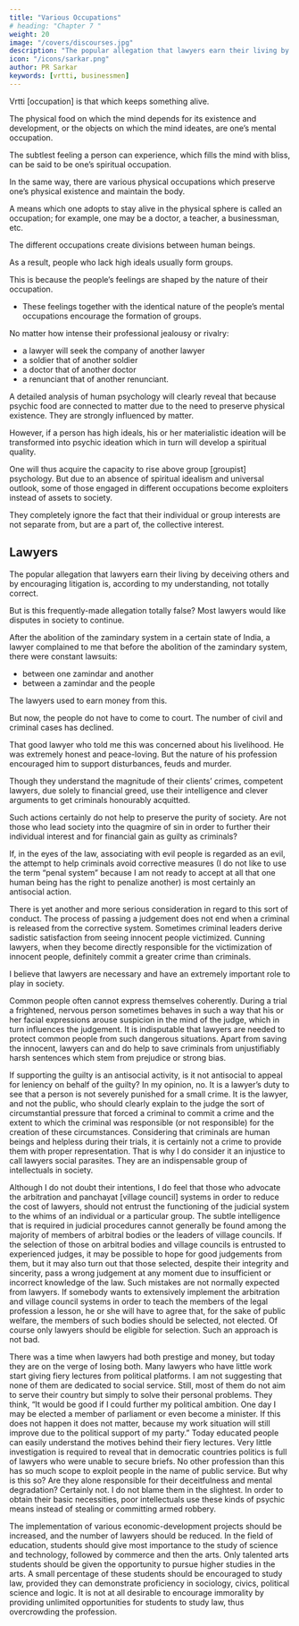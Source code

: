 ```yaml
---
title: "Various Occupations"
# heading: "Chapter 7 "
weight: 20
image: "/covers/discourses.jpg"
description: "The popular allegation that lawyers earn their living by deceiving others and by encouraging litigation is, according to my understanding, not totally correct"
icon: "/icons/sarkar.png"
author: PR Sarkar
keywords: [vrtti, businessmen]
---
```



Vrtti [occupation] is that which keeps something alive. 

The physical food on which the mind depends for its existence and development, or the objects on which the mind ideates, are one’s mental occupation. 

The subtlest feeling a person can experience, which fills the mind with bliss, can be said to be one’s spiritual occupation. 

In the same way, there are various physical occupations which preserve one’s physical existence and maintain the body. 

A means which one adopts to stay alive in the physical sphere is called an occupation; for example, one may be a doctor, a teacher, a businessman, etc.

The different occupations create divisions between human beings. 

As a result, people who lack high ideals usually form groups. 

This is because the people’s feelings are shaped by the nature of their occupation.
- These feelings together with the identical nature of the people’s mental occupations encourage the formation of groups.

No matter how intense their professional jealousy or rivalry:
- a lawyer will seek the company of another lawyer
- a soldier that of another soldier
- a doctor that of another doctor
- a renunciant that of another renunciant.

A detailed analysis of human psychology will clearly reveal that because psychic food are connected to matter due to the need to preserve physical existence. They are strongly influenced by matter. 

However, if a person has high ideals, his or her materialistic ideation will be transformed into psychic ideation which in turn will develop a spiritual quality. 

One will thus acquire the capacity to rise above group [groupist] psychology. But due to an absence of spiritual idealism and universal outlook, some of those engaged in different occupations become exploiters instead of assets to society. 

They completely ignore the fact that their individual or group interests are not separate from, but are a part of, the collective interest.


## Lawyers

<!-- Let us start by discussing lawyers. I do not belong to a particularly fastidious or orthodox section of society.  -->

The popular allegation that lawyers earn their living by deceiving others and by encouraging litigation is, according to my understanding, not totally correct. 

But is this frequently-made allegation totally false? Most lawyers would like disputes in society to continue.

After the abolition of the zamindary system in a certain state of India, a lawyer complained to me that before the abolition of the zamindary system, there were constant lawsuits:
- between one zamindar and another
- between a zamindar and the people

The lawyers used to earn money from this. 

But now, the people <!-- who used to be under the jurisdiction of a zamindar --> do not have to come to court. The number of civil and criminal cases has declined.

That good lawyer who told me this was concerned about his livelihood. He was extremely honest and peace-loving. But the nature of his profession encouraged him to support disturbances, feuds and murder.

Though they understand the magnitude of their clients’ crimes, competent lawyers, due solely to financial greed, use their intelligence and clever arguments to get criminals honourably acquitted. 

Such actions certainly do not help to preserve the purity of society. Are not those who lead society into the quagmire of sin in order to further their individual interest and for financial gain as guilty as criminals? 

If, in the eyes of the law, associating with evil people is regarded as an evil, the attempt to help criminals avoid corrective measures (I do not like to use the term “penal system” because I am not ready to accept at all that one human being has the right to penalize another) is most certainly an antisocial action.

There is yet another and more serious consideration in regard to this sort of conduct. The process of passing a judgement does not end when a criminal is released from the corrective system. Sometimes criminal leaders derive sadistic satisfaction from seeing innocent people victimized. Cunning lawyers, when they become directly responsible for the victimization of innocent people, definitely commit a greater crime than criminals.

I believe that lawyers are necessary and have an extremely important role to play in society.

Common people often cannot express themselves coherently. During a trial a frightened, nervous person sometimes behaves in such a way that his or her facial expressions arouse suspicion in the mind of the judge, which in turn influences the judgement. It is indisputable that lawyers are needed to protect common people from such dangerous situations. Apart from saving the innocent, lawyers can and do help to save criminals from unjustifiably harsh sentences which stem from prejudice or strong bias.

If supporting the guilty is an antisocial activity, is it not antisocial to appeal for leniency on behalf of the guilty? In my opinion, no. It is a lawyer’s duty to see that a person is not severely punished for a small crime. It is the lawyer, and not the public, who should clearly explain to the judge the sort of circumstantial pressure that forced a criminal to commit a crime and the extent to which the criminal was responsible (or not responsible) for the creation of these circumstances. Considering that criminals are human beings and helpless during their trials, it is certainly not a crime to provide them with proper representation. That is why I do consider it an injustice to call lawyers social parasites. They are an indispensable group of intellectuals in society.

Although I do not doubt their intentions, I do feel that those who advocate the arbitration and panchayat [village council] systems in order to reduce the cost of lawyers, should not entrust the functioning of the judicial system to the whims of an individual or a particular group. The subtle intelligence that is required in judicial procedures cannot generally be found among the majority of members of arbitral bodies or the leaders of village councils. If the selection of those on arbitral bodies and village councils is entrusted to experienced judges, it may be possible to hope for good judgements from them, but it may also turn out that those selected, despite their integrity and sincerity, pass a wrong judgement at any moment due to insufficient or incorrect knowledge of the law. Such mistakes are not normally expected from lawyers. If somebody wants to extensively implement the arbitration and village council systems in order to teach the members of the legal profession a lesson, he or she will have to agree that, for the sake of public welfare, the members of such bodies should be selected, not elected. Of course only lawyers should be eligible for selection. Such an approach is not bad.

There was a time when lawyers had both prestige and money, but today they are on the verge of losing both. Many lawyers who have little work start giving fiery lectures from political platforms. I am not suggesting that none of them are dedicated to social service. Still, most of them do not aim to serve their country but simply to solve their personal problems. They think, “It would be good if I could further my political ambition. One day I may be elected a member of parliament or even become a minister. If this does not happen it does not matter, because my work situation will still improve due to the political support of my party.” Today educated people can easily understand the motives behind their fiery lectures. Very little investigation is required to reveal that in democratic countries politics is full of lawyers who were unable to secure briefs. No other profession than this has so much scope to exploit people in the name of public service.
But why is this so? Are they alone responsible for their deceitfulness and mental degradation? Certainly not. I do not blame them in the slightest. In order to obtain their basic necessities, poor intellectuals use these kinds of psychic means instead of stealing or committing armed robbery.

The implementation of various economic-development projects should be increased, and the number of lawyers should be reduced. In the field of education, students should give most importance to the study of science and technology, followed by commerce and then the arts. Only talented arts students should be given the opportunity to pursue higher studies in the arts. A small percentage of these students should be encouraged to study law, provided they can demonstrate proficiency in sociology, civics, political science and logic. It is not at all desirable to encourage immorality by providing unlimited opportunities for students to study law, thus overcrowding the profession.

